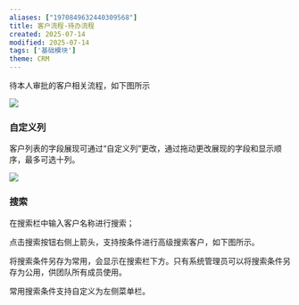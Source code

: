 ```yaml
---
aliases: ["1970849632440309568"]
title: 客户流程-待办流程
created: 2025-07-14
modified: 2025-07-14
tags: ['基础模块']
theme: CRM
---
```


待本人审批的客户相关流程，如下图所示

![](https://myhelpdoc.oss-cn-heyuan.aliyuncs.com/mdimages/122cd9199016d9c1a21a3298091d1522.jpg)

### **自定义列**

客户列表的字段展现可通过“自定义列”更改，通过拖动更改展现的字段和显示顺序，最多可选十列。

![](https://myhelpdoc.oss-cn-heyuan.aliyuncs.com/mdimages/f89c29f9b3a335c658c7d55b31d7b2fd.jpg)

### **搜索**

在搜索栏中输入客户名称进行搜索；

点击搜索按钮右侧上箭头，支持按条件进行高级搜索客户，如下图所示。

将搜索条件另存为常用，会显示在搜索栏下方。只有系统管理员可以将搜索条件另存为公用，供团队所有成员使用。

常用搜索条件支持自定义为左侧菜单栏。

